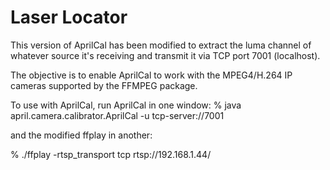 # Laser Locator

This version of AprilCal has been modified to extract the luma channel of whatever source it's receiving and transmit it via TCP port 7001 (localhost).

The objective is to enable AprilCal to work with the MPEG4/H.264 IP cameras supported by the FFMPEG package.

To use with AprilCal, run AprilCal in one window:
% java april.camera.calibrator.AprilCal -u tcp-server://7001

and the modified ffplay in another:

% ./ffplay -rtsp_transport tcp rtsp://192.168.1.44/

